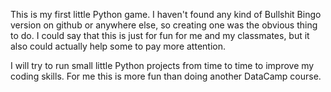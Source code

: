 This is my first little Python game. 
I haven't found any kind of Bullshit Bingo version on github or anywhere else, so creating one was the obvious thing to do.
I could say that this is just for fun for me and my classmates, but it also could actually help some to pay more attention. 

I will try to run small little Python projects from time to time to improve my coding skills. For me this is more fun than doing another DataCamp course.
